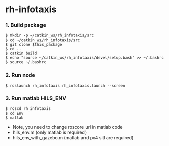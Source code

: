 # rh-infotaxis

### 1. Build package
```
$ mkdir -p ~/catkin_ws/rh_infotaxis/src
$ cd ~/catkin_ws/rh_infotaxis/src
$ git clone $this_package
$ cd ..
$ catkin build
$ echo "source ~/catkin_ws/rh_infotaxis/devel/setup.bash" >> ~/.bashrc
$ source ~/.bashrc
```

### 2. Run node
```
$ roslaunch rh_infotaxis rh_infotaxis.launch --screen
```

### 3. Run matlab HILS_ENV
```
$ roscd rh_infotaxis
$ cd Env
$ matlab
```
* Note, you need to change roscore url in matlab code
* hils_env.m (only matlab is required)
* hils_env_with_gazebo.m (matlab and px4 sitl are required)
